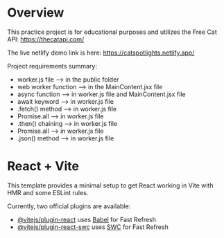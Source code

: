 # Overview
This practice project is for educational purposes and utilizes the Free Cat API: https://thecatapi.com/

The live netlify demo link is here: https://catspotlights.netlify.app/

Project requirements summary:
- worker.js file --> in the public folder
- web worker function --> in the MainContent.jsx file
- async function --> in worker.js file and MainContent.jsx file
- await keyword --> in worker.js file
- .fetch() method --> in worker.js file
- Promise.all --> in worker.js file
- .then() chaining --> in worker.js file
- Promise.all --> in worker.js file
-  .json() method --> in worker.js file

# React + Vite

This template provides a minimal setup to get React working in Vite with HMR and some ESLint rules.

Currently, two official plugins are available:

- [@vitejs/plugin-react](https://github.com/vitejs/vite-plugin-react/blob/main/packages/plugin-react/README.md) uses [Babel](https://babeljs.io/) for Fast Refresh
- [@vitejs/plugin-react-swc](https://github.com/vitejs/vite-plugin-react-swc) uses [SWC](https://swc.rs/) for Fast Refresh
